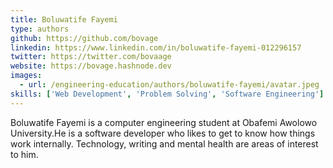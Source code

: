 ```yaml
---
title: Boluwatife Fayemi
type: authors
github: https://github.com/bovage
linkedin: https://www.linkedin.com/in/boluwatife-fayemi-012296157
twitter: https://twitter.com/bovaage
website: https://bovage.hashnode.dev
images: 
  - url: /engineering-education/authors/boluwatife-fayemi/avatar.jpeg
skills: ['Web Development', 'Problem Solving', 'Software Engineering']
---
```

Boluwatife Fayemi is a computer engineering student at Obafemi Awolowo University.He is a software developer who likes to get to know how things work internally. Technology, writing and mental health are areas of interest to him.